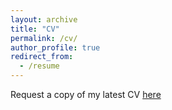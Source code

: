 ```yaml
---
layout: archive
title: "CV"
permalink: /cv/
author_profile: true
redirect_from:
  - /resume
---
```


Request a copy of my latest CV [here](/files/Resume_Professional.pdf)

